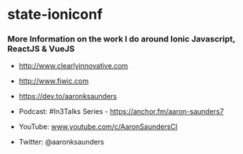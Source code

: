 # state-ioniconf

### More Information on the work I do around Ionic Javascript, ReactJS & VueJS

- http://www.clearlyinnovative.com
- http://www.fiwic.com
- https://dev.to/aaronksaunders

- Podcast: #In3Talks Series - https://anchor.fm/aaron-saunders7
- YouTube: www.youtube.com/c/AaronSaundersCI
- Twitter: @aaronksaunders

